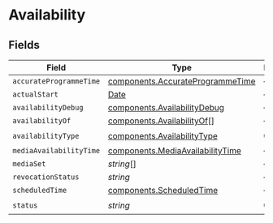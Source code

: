 # Availability


## Fields

| Field                                                                                         | Type                                                                                          | Required                                                                                      | Description                                                                                   |
| --------------------------------------------------------------------------------------------- | --------------------------------------------------------------------------------------------- | --------------------------------------------------------------------------------------------- | --------------------------------------------------------------------------------------------- |
| `accurateProgrammeTime`                                                                       | [components.AccurateProgrammeTime](../../models/components/accurateprogrammetime.md)          | :heavy_minus_sign:                                                                            | N/A                                                                                           |
| `actualStart`                                                                                 | [Date](https://developer.mozilla.org/en-US/docs/Web/JavaScript/Reference/Global_Objects/Date) | :heavy_minus_sign:                                                                            | N/A                                                                                           |
| `availabilityDebug`                                                                           | [components.AvailabilityDebug](../../models/components/availabilitydebug.md)                  | :heavy_minus_sign:                                                                            | N/A                                                                                           |
| `availabilityOf`                                                                              | [components.AvailabilityOf](../../models/components/availabilityof.md)[]                      | :heavy_minus_sign:                                                                            | N/A                                                                                           |
| `availabilityType`                                                                            | [components.AvailabilityType](../../models/components/availabilitytype.md)                    | :heavy_check_mark:                                                                            | N/A                                                                                           |
| `mediaAvailabilityTime`                                                                       | [components.MediaAvailabilityTime](../../models/components/mediaavailabilitytime.md)          | :heavy_minus_sign:                                                                            | N/A                                                                                           |
| `mediaSet`                                                                                    | *string*[]                                                                                    | :heavy_minus_sign:                                                                            | N/A                                                                                           |
| `revocationStatus`                                                                            | *string*                                                                                      | :heavy_minus_sign:                                                                            | N/A                                                                                           |
| `scheduledTime`                                                                               | [components.ScheduledTime](../../models/components/scheduledtime.md)                          | :heavy_minus_sign:                                                                            | N/A                                                                                           |
| `status`                                                                                      | *string*                                                                                      | :heavy_check_mark:                                                                            | N/A                                                                                           |
